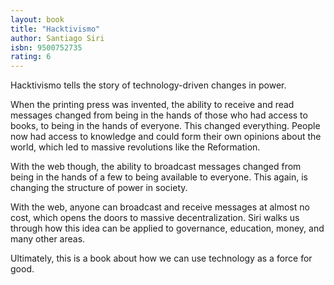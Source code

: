 ```yaml
---
layout: book
title: "Hacktivismo"
author: Santiago Siri
isbn: 9500752735
rating: 6
---
```


Hacktivismo tells the story of technology-driven changes in power.

When the printing press was invented, the ability to receive and read messages
changed from being in the hands of those who had access to books, to being in
the hands of everyone. This changed everything. People now had access to
knowledge and could form their own opinions about the world, which led to
massive revolutions like the Reformation.

With the web though, the ability to broadcast messages changed from being in the
hands of a few to being available to everyone. This again, is changing the
structure of power in society.

With the web, anyone can broadcast and receive messages at almost no cost, which
opens the doors to massive decentralization. Siri walks us through how this idea
can be applied to governance, education, money, and many other areas.

Ultimately, this is a book about how we can use technology as a force for good.
